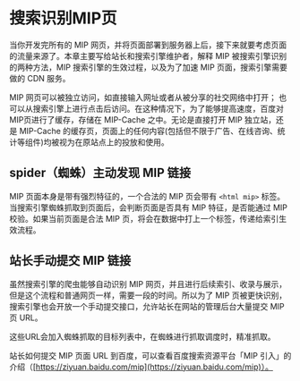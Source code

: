 # 搜索识别MIP页

当你开发完所有的 MIP 网页，并将页面部署到服务器上后，接下来就要考虑页面的流量来源了。本章主要写给站长和搜索引擎维护者，解释 MIP 被搜索引擎识别的两种方法，MIP 搜索引擎的生效过程，以及为了加速 MIP 页面，搜索引擎需要做的 CDN 服务。

MIP 网页可以被独立访问，如直接输入网址或者从被分享的社交网络中打开；
也可以从搜索引擎上进行点击后访问。在这种情况下，为了能够提高速度，百度对MIP页进行了缓存，存储在 MIP-Cache 之中。无论是直接打开 MIP 独立站，还是 MIP-Cache 的缓存页，页面上的任何内容(包括但不限于广告、在线咨询、统计等组件)均被视为在原站点上的投放和使用。

## spider（蜘蛛）主动发现 MIP 链接

MIP 页面本身是带有强烈特征的，一个合法的 MIP 页会带有 `<html mip>` 标签。当搜索引擎蜘蛛抓取到页面后，会判断页面是否具有 MIP 特征，是否能通过 MIP 校验。如果当前页面是合法 MIP 页，将会在数据中打上一个标签，传递给索引生效流程。

## 站长手动提交 MIP 链接

虽然搜索引擎的爬虫能够自动识别 MIP 网页，并且进行后续索引、收录与展示，但是这个流程和普通网页一样，需要一段的时间。所以为了 MIP 页被更快识别，搜索引擎也会开放一个手动提交接口，允许站长在网站的管理后台大量提交 MIP 页 URL。

这些URL会加入蜘蛛抓取的目标列表中，在蜘蛛进行抓取调度时，精准抓取。

站长如何提交 MIP 页面 URL 到百度，可以查看百度搜索资源平台「MIP 引入」的介绍（[https://ziyuan.baidu.com/mip](https://ziyuan.baidu.com/mip)）。
